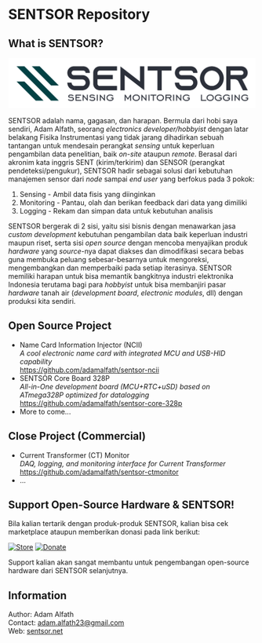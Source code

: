 # SENTSOR Repository
## What is SENTSOR?
<img src="https://github.com/adamalfath/sentsor/blob/master/media/sentsor-full.png" width="600">  

SENTSOR adalah nama, gagasan, dan harapan. Bermula dari hobi saya sendiri, Adam Alfath, seorang _electronics developer/hobbyist_ dengan latar belakang Fisika Instrumentasi yang tidak jarang dihadirkan sebuah tantangan untuk mendesain perangkat _sensing_ untuk keperluan pengambilan data penelitian, baik _on-site_ ataupun _remote_. Berasal dari akronim kata inggris SENT (kirim/terkirim) dan SENSOR (perangkat pendeteksi/pengukur), SENTSOR hadir sebagai solusi dari kebutuhan manajemen sensor dari _node_ sampai _end user_ yang berfokus pada 3 pokok:
1. Sensing - Ambil data fisis yang diinginkan
2. Monitoring - Pantau, olah dan berikan feedback dari data yang dimiliki
3. Logging - Rekam dan simpan data untuk kebutuhan analisis  

SENTSOR bergerak di 2 sisi, yaitu sisi bisnis dengan menawarkan jasa _custom development_ kebutuhan pengambilan data baik keperluan industri maupun riset, serta sisi _open source_ dengan mencoba menyajikan produk _hardware_ yang _source_-nya dapat diakses dan dimodifikasi secara bebas guna membuka peluang sebesar-besarnya untuk mengoreksi, mengembangkan dan memperbaiki pada setiap iterasinya. SENTSOR memiliki harapan untuk bisa memantik bangkitnya industri elektronika Indonesia terutama bagi para _hobbyist_ untuk bisa membanjiri pasar _hardware_ tanah air (_development board_, _electronic modules_, dll) dengan produksi kita sendiri.

## Open Source Project
- Name Card Information Injector (NCII)  
  _A cool electronic name card with integrated MCU and USB-HID capability_  
  https://github.com/adamalfath/sentsor-ncii
- SENTSOR Core Board 328P  
  _All-in-One development board (MCU+RTC+uSD) based on ATmega328P optimized for datalogging_  
  https://github.com/adamalfath/sentsor-core-328p
- More to come... 

## Close Project (Commercial)
- Current Transformer (CT) Monitor  
  _DAQ, logging, and monitoring interface for Current Transformer_  
  https://github.com/adamalfath/sentsor-ctmonitor
- ... 

## Support Open-Source Hardware & SENTSOR!
Bila kalian tertarik dengan produk-produk SENTSOR, kalian bisa cek marketplace ataupun memberikan donasi pada link berikut:  

[![Store](https://img.shields.io/badge/marketplace-Tokopedia-brightgreen.svg)](https://www.tokopedia.com/gerai-sagalarupa/etalase/sentsor-product)  [![Donate](https://img.shields.io/badge/donate-PayPal-blue.svg)](https://www.paypal.me/adamalfath)  

Support kalian akan sangat membantu untuk pengembangan open-source hardware dari SENTSOR selanjutnya.

## Information
Author: Adam Alfath  
Contact: adam.alfath23@gmail.com  
Web: [sentsor.net](http://www.sentsor.net)
